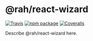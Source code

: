 # @rah/react-wizard

[![Travis][build-badge]][build]
[![npm package][npm-badge]][npm]
[![Coveralls][coveralls-badge]][coveralls]

Describe @rah/react-wizard here.

[build-badge]: https://img.shields.io/travis/user/repo/master.png?style=flat-square
[build]: https://travis-ci.org/rahsheen/react-wizard

[npm-badge]: https://img.shields.io/npm/v/npm-package.png?style=flat-square
[npm]: https://www.npmjs.org/package/npm-package

[coveralls-badge]: https://img.shields.io/coveralls/user/repo/master.png?style=flat-square
[coveralls]: https://coveralls.io/github/user/repo
